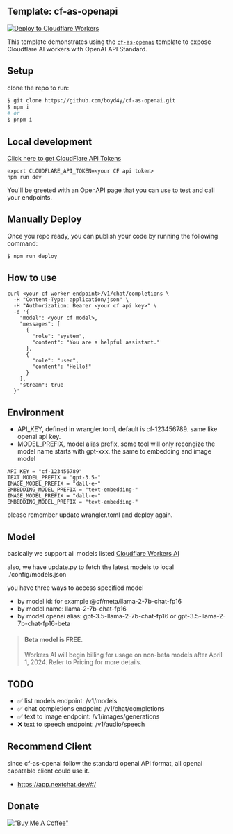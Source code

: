 ## Template: cf-as-openapi

[![Deploy to Cloudflare Workers](https://deploy.workers.cloudflare.com/button)](https://deploy.workers.cloudflare.com/?url=https://github.com/boyd4y/cf-as-openai)

This template demonstrates using the [`cf-as-openai`](https://github.com/boyd4y/cf-as-openai) template to expose Cloudflare AI workers with OpenAI API Standard.


## Setup

clone the repo to run:

```sh
$ git clone https://github.com/boyd4y/cf-as-openai.git
$ npm i
# or
$ pnpm i
```

## Local development

[Click here to get CloudFlare API Tokens](https://dash.cloudflare.com/profile/api-tokens)

```
export CLOUDFLARE_API_TOKEN=<your CF api token>
npm run dev
```

You'll be greeted with an OpenAPI page that you can use to test and call your endpoints.

## Manually Deploy

Once you repo ready, you can publish your code by running the following command:

```sh
$ npm run deploy
```

## How to use
```
curl <your cf worker endpoint>/v1/chat/completions \
  -H "Content-Type: application/json" \
  -H "Authorization: Bearer <your cf api key>" \
  -d '{
    "model": <your cf model>,
    "messages": [
      {
        "role": "system",
        "content": "You are a helpful assistant."
      },
      {
        "role": "user",
        "content": "Hello!"
      }
    ],
    "stream": true
  }'

```

## Environment
- API_KEY, defined in wrangler.toml, default is cf-123456789.  same like openai api key.
- MODEL_PREFIX, model alias prefix, some tool will only recongize the model name starts with gpt-xxx. the same to embedding and image model
```
API_KEY = "cf-123456789"
TEXT_MODEL_PREFIX = "gpt-3.5-"
IMAGE_MODEL_PREFIX = "dall-e-"
EMBEDDING_MODEL_PREFIX = "text-embedding-"
IMAGE_MODEL_PREFIX = "dall-e-"
EMBEDDING_MODEL_PREFIX = "text-embedding-"
```
please remember update wrangler.toml and deploy again.


## Model
basically we support all models listed [Cloudflare Workers AI](https://developers.cloudflare.com/workers-ai/models/)

also, we have update.py to fetch the latest models to local ./config/models.json  


you have three ways to access specified model
- by model id: for example @cf/meta/llama-2-7b-chat-fp16
- by model name: llama-2-7b-chat-fp16
- by model openai alias: gpt-3.5-llama-2-7b-chat-fp16 or gpt-3.5-llama-2-7b-chat-fp16-beta

> #### Beta model is **FREE**.
> Workers AI will begin billing for usage on non-beta models after April 1, 2024. Refer to Pricing for more details.

## TODO
- ✅ list models  endpoint: /v1/models
- ✅ chat completions  endpoint: /v1/chat/completions
- ✅ text to image  endpoint: /v1/images/generations
- ❌ text to speech  endpoint: /v1/audio/speech


## Recommend Client
since cf-as-openai follow the standard openai API format, all openai capatable client could use it.

- https://app.nextchat.dev/#/


## Donate
[!["Buy Me A Coffee"](https://www.buymeacoffee.com/assets/img/custom_images/orange_img.png)](https://www.buymeacoffee.com/boyd4yd)
